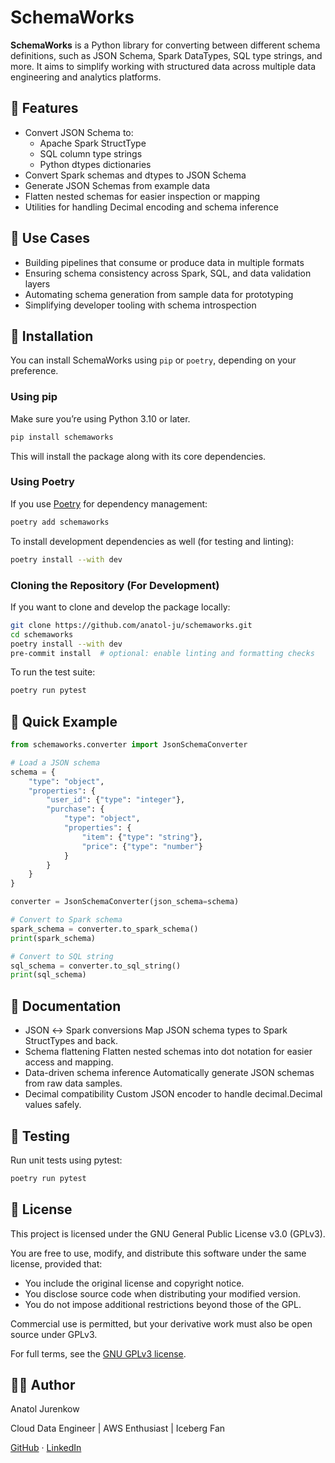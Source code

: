 # SchemaWorks

**SchemaWorks** is a Python library for converting between different schema definitions, such as JSON Schema, Spark DataTypes, SQL type strings, and more. It aims to simplify working with structured data across multiple data engineering and analytics platforms.

## 🔧 Features

- Convert JSON Schema to:
  - Apache Spark StructType
  - SQL column type strings
  - Python dtypes dictionaries
- Convert Spark schemas and dtypes to JSON Schema
- Generate JSON Schemas from example data
- Flatten nested schemas for easier inspection or mapping
- Utilities for handling Decimal encoding and schema inference

## 🚀 Use Cases

- Building pipelines that consume or produce data in multiple formats
- Ensuring schema consistency across Spark, SQL, and data validation layers
- Automating schema generation from sample data for prototyping
- Simplifying developer tooling with schema introspection

## 🚚 Installation

You can install SchemaWorks using `pip` or `poetry`, depending on your preference.

### Using pip

Make sure you’re using Python 3.10 or later.

```bash
pip install schemaworks
```

This will install the package along with its core dependencies.

### Using Poetry

If you use [Poetry](https://python-poetry.org/) for dependency management:

```bash
poetry add schemaworks
```

To install development dependencies as well (for testing and linting):

```bash
poetry install --with dev
```

### Cloning the Repository (For Development)

If you want to clone and develop the package locally:

```bash
git clone https://github.com/anatol-ju/schemaworks.git
cd schemaworks
poetry install --with dev
pre-commit install  # optional: enable linting and formatting checks
```

To run the test suite:

```bash
poetry run pytest
```

## 🧱 Quick Example

```python
from schemaworks.converter import JsonSchemaConverter

# Load a JSON schema
schema = {
    "type": "object",
    "properties": {
        "user_id": {"type": "integer"},
        "purchase": {
            "type": "object",
            "properties": {
                "item": {"type": "string"},
                "price": {"type": "number"}
            }
        }
    }
}

converter = JsonSchemaConverter(json_schema=schema)

# Convert to Spark schema
spark_schema = converter.to_spark_schema()
print(spark_schema)

# Convert to SQL string
sql_schema = converter.to_sql_string()
print(sql_schema)
```

## 📖 Documentation

- JSON ↔ Spark conversions
Map JSON schema types to Spark StructTypes and back.
- Schema flattening
Flatten nested schemas into dot notation for easier access and mapping.
- Data-driven schema inference
Automatically generate JSON schemas from raw data samples.
- Decimal compatibility
Custom JSON encoder to handle decimal.Decimal values safely.

## 🧪 Testing

Run unit tests using pytest:
```bash
poetry run pytest
```

## 📄 License

This project is licensed under the GNU General Public License v3.0 (GPLv3).

You are free to use, modify, and distribute this software under the same license, provided that:
- You include the original license and copyright notice.
- You disclose source code when distributing your modified version.
- You do not impose additional restrictions beyond those of the GPL.

Commercial use is permitted, but your derivative work must also be open source under GPLv3.

For full terms, see the [GNU GPLv3 license](https://www.gnu.org/licenses/gpl-3.0.en.html).

## 🧑‍💻 Author

Anatol Jurenkow

Cloud Data Engineer | AWS Enthusiast | Iceberg Fan

[GitHub](https://github.com/anatol-ju) · [LinkedIn](https://de.linkedin.com/in/anatol-jurenkow)
